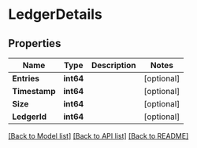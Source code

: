 # LedgerDetails

## Properties

Name | Type | Description | Notes
------------ | ------------- | ------------- | -------------
**Entries** | **int64** |  | [optional] 
**Timestamp** | **int64** |  | [optional] 
**Size** | **int64** |  | [optional] 
**LedgerId** | **int64** |  | [optional] 

[[Back to Model list]](../README.md#documentation-for-models) [[Back to API list]](../README.md#documentation-for-api-endpoints) [[Back to README]](../README.md)


